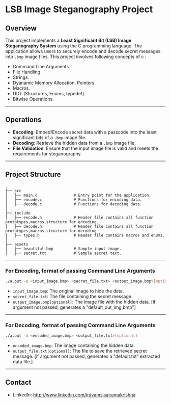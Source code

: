 # LSB Image Steganography Project

## Overview
This project implements a **Least Significant Bit (LSB) Image Steganography System** using the C programming language. The application allows users to securely encode and decode secret messages into `.bmp` image files.
This project involves following concepts of c :
-  Command Line Arguments.
-  File Handling.
-  Strings.
-  Dyanamic Memory Allocation, Pointers.
-  Macros.
-  UDT (Structures, Enums, typedef).
-  Bitwise Operations.

---

## Operations
- **Encoding**: Embed/Encode secret data with a passcode into the least significant bits of a `.bmp` image file.
- **Decoding**: Retrieve the hidden data from a `.bmp` image file.
- **File Validation**: Ensure that the input image file is valid and meets the requirements for steganography.

---

## Project Structure
```
.
├── src
│   ├── main.c                # Entry point for the application.
│   ├── encode.c              # Functions for encoding data.
│   ├── decode.c              # Functions for decoding data.
│
├── include
│   ├── encode.h              # Header file contains all function prototypes,macros,structure for encoding.
│   ├── decode.h              # Header file contains all function prototypes,macros,structure for decoding
│   ├── types.h               # Header file contains macros and enums.
│
├── assets
│   ├── beautiful.bmp         # Sample input image.
│   ├── secret.txt            # Sample secret text.
```

---

### **For Encoding, format of passing Command Line Arguments**
```bash
./a.out -e <input_image.bmp> <secret_file.txt> <output_image.bmp>[optioanl]
```
- `input_image.bmp`: The original image to hide the data.
- `secret_file.txt`: The file containing the secret message.
- `output_image.bmp[optional]`: The image file with the hidden data. [if argument not passed, generates a "default_out_img.bmp"]

---

### **For Decoding, format of passing Command Line Arguments**
```bash
./a.out -d <encoded_image.bmp> <output_file.txt>[optional]
```
- `encoded_image.bmp`: The image containing the hidden data.
- `output_file.txt[optional]`: The file to save the retrieved secret message. [if argument not passed, generates a "default.txt" extracted data file.]

---

## Contact
- LinkedIn: http://www.linkedin.com/in/vamsisairamakrishna

